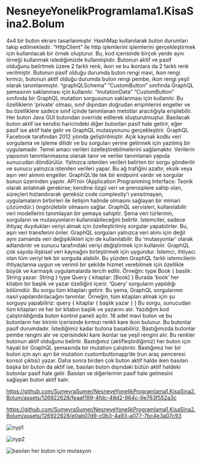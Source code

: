 # NesneyeYonelikProgramlama1.KisaSina2.Bolum
4x4 bir buton ekranı tasarlanmıştır. HashMap kullanılarak buton durumları takip edilmektedir. “HttpClient” ile http işlemlerini işlemlerini gerçekleştirmek için kullanılacak bir örnek oluşturur. Bu, kod içerisinde birçok yerde aynı örneği kullanmak istediğimizde kullanılışlıdır. Butonun aktif ve pasif olduğunu belirtmek üzere 2 farklı renk, ikon ve bu ikonlara da 2 farklı renk verilmiştir. Butonun pasif olduğu durumda buton rengi mavi, ikon rengi kırmızı, butonun aktif olduğu durumda buton rengi pembe, ikon rengi yeşil olarak tanımlanmıştır. “graphQLSchema” “CustomButton” sınıfında GraphQL şemasının saklanması için kullanılır. “mutationData” “CustomButton” sınıfında bir GraphQL mutation sorgusunun saklanması için kullanılır. Bu özelliklerin ‘private’ olması, sınıf dışından doğrudan erişimlerini engeller ve bu özelliklere sadece sınıf içinde tanımlanan metotlar aracılığıyla erişilebilir. Her buton Java GUI butondan override edilerek oluşturulmuştur. Basılacak buton aktif ise kendisi haricindeki diğer butonları pasif hale getirir, eğer pasif ise aktif hale gelir ve GraphQL mutasyonunu gerçekleştirir. 
 GraphQL Facebook tarafından 2012 yılında geliştirilmiştir. Açık kaynak kodlu veri sorgulama ve işleme dilidir ve bu sorguları yerine getirmek için yazılmış bir uygulamadır. Temel amacı verileri özelleştirebilmelerini sağlamaktır. Verilerin yapısının tanımlanmasına olanak tanır ve veriler tanımlanan yapıda sunucudan döndürülür. Yalnızca istenilen verileri belirten bir sorgu gönderilir ve sunucu yalnızca istenilen verileri yapar. Bu ağ trafiğini azaltır, eksik veya aşırı veri alımını engeller. GraphQL’de tek bir endpoint vardır ve sorgular bunun üzerinden yapılır. API’nin (Application Programming Interface: Teorik olarak anlatmak gerekirse; kendine özgü veri ve prensiplere sahip olan, süreçleri hızlandırarak gereksiz code complexity’i yansıtmayan, uygulamaların birbirleri ile iletişim halinde olmasını sağlayan bir mimari çözümdür.) öngörülebilir olmasını sağlar. GraphQL servisleri, kullanılabilir veri modellerini tanımlayan bir şemaya sahiptir. Şema veri türlerinin, sorguların ve mutasyonların kullanılabileceğini belirtir. İstemciler, sadece ihtiyaç duydukları veriyi almak için özelleştirilmiş sorgular yapabilirler. Bu, aşırı veri transferini önler. GraphQL sorguları yalnızca veri alımı için değil aynı zamanda veri değişiklikleri için de kullanılabilir. Bu ‘mutasyonlar’ olarak adlandırılır ve sunucu tarafındaki veriyi değiştirmek için kullanılır. GraphQL çok sayıda ilişkisel veri kaynağını birleştirmek için uygundur. İstemci, ihtiyacı olan tüm veriyi tek bir sorguda alabilir. Bu yüzden GraphQL farklı istemcilerin ihtiyaçlarına uygun ve verimli bir şekilde hizmet verebilmek için özellikle büyük ve karmaşık uygulamalarda tercih edilir. Örneğin:
type Book {
    baslik: String
    yazar: String
}
type Query {
    kitaplar: [Book]
}
 Burada ‘book’ her kitabın bir başlık ve yazar özelliğini içerir. ‘Query’ sorguların yapıldığı bölümdür. Bu sorgu tüm kitapları getirir. Bu şema, GraphQL sorgularının nasıl yapılandırılacağını tanımlar. Örneğin, tüm kitapları almak için şu sorguyu yapabiliriz:
query {
  kitaplar {
      başlık
      yazar
   }
}
 Bu sorgu, sunucudan tüm kitapları ve her bir kitabın başlık ve yazarını alır. 
 Yazdığım kod çalıştırıldığında buton kontrol paneli açılır. 16 adet mavi buton ve bu butonların her birinin içerisinde kırmızı renkli kare ikon bulunur. Bu butonlar pasif durumdadır. İstediğimiz kadar butona basabiliriz. Bastığımızda butonlar pembe rengini alır ve içerisindeki kare ikonlar ise yeşil rengini alır. Bu renkler butonun aktif olduğunu belirtir. Bastığımız (aktifleştirdiğimiz) her buton için hayali bir GraphQL şemasında bir mutation çalıştırılır. Bastığımız her bir buton için ayrı ayrı bir mutation custombuttonapp’de (run araç penceresi konsol çıktısı) yazar. Daha sonra birden çok buton aktif halde iken basılan başka bir buton da aktif ise, basılan buton dışındaki bütün aktif haldeki butonlar pasif hale gelir. Basılan ve diğerlerinin pasif hale gelmesini sağlayan buton aktif kalır.


https://github.com/SumeyraSumer/NesneyeYonelikProgramlama1.KisaSina2.Bolum/assets/126922628/feaaf199-4fdc-48d2-964c-9e763f552a3c


https://github.com/SumeyraSumer/NesneyeYonelikProgramlama1.KisaSina2.Bolum/assets/126922628/e0ab07d9-c0b3-4a93-a077-7bc4e3a07c93

![nyp1](https://github.com/SumeyraSumer/NesneyeYonelikProgramlama1.KisaSina2.Bolum/assets/126922628/54a6cf52-390d-4027-9b5f-13a7a82953bc)

![nyp2](https://github.com/SumeyraSumer/NesneyeYonelikProgramlama1.KisaSina2.Bolum/assets/126922628/ef8552e5-4537-4816-943e-fa1fe24d8ead)

![basılan her buton için mutasyon](https://github.com/SumeyraSumer/NesneyeYonelikProgramlama1.KisaSina2.Bolum/assets/126922628/ea74e305-2e5a-4c46-9b19-2998b9b9d254)





